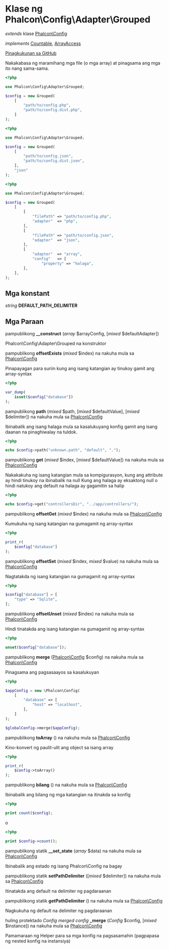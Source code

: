 # Klase ng **Phalcon\\Config\\Adapter\\Grouped**

*extends* klase [Phalcon\Config](/en/3.2/api/Phalcon_Config)

*implements* [Countable](http://php.net/manual/en/class.countable.php), [ArrayAccess](http://php.net/manual/en/class.arrayaccess.php)

<a href="https://github.com/phalcon/cphalcon/blob/master/phalcon/config/adapter/grouped.zep" class="btn btn-default btn-sm">Pinagkukunan sa GitHub</a>

Nakakabasa ng maramihang mga file (o mga array) at pinagsama ang mga ito nang sama-sama.

```php
<?php

use Phalcon\Config\Adapter\Grouped;

$config = new Grouped(
    [
        "path/to/config.php",
        "path/to/config.dist.php",
    ]
);

```

```php
<?php

use Phalcon\Config\Adapter\Grouped;

$config = new Grouped(
    [
        "path/to/config.json",
        "path/to/config.dist.json",
    ],
    "json"
);

```

```php
<?php

use Phalcon\Config\Adapter\Grouped;

$config = new Grouped(
    [
        [
            "filePath" => "path/to/config.php",
            "adapter"  => "php",
        ],
        [
            "filePath" => "path/to/config.json",
            "adapter"  => "json",
        ],
        [
            "adapter"  => "array",
            "config"   => [
                "property" => "halaga",
        ],
    ],
);

```

## Mga konstant

*string* **DEFAULT_PATH_DELIMITER**

## Mga Paraan

pampublikong **__construct** (*array* $arrayConfig, [*mixed* $defaultAdapter])

Phalcon\\Config\\Adapter\\Grouped na konstruktor

pampublikong **offsetExists** (*mixed* $index) na nakuha mula sa [Phalcon\Config](/en/3.2/api/Phalcon_Config)

Pinapayagan para suriin kung ang isang katangian ay tinukoy gamit ang array-syntax

```php
<?php

var_dump(
    isset($config["database"])
);

```

pampublikong **path** (*mixed* $path, [*mixed* $defaultValue], [*mixed* $delimiter]) na nakuha mula sa [Phalcon\Config](/en/3.2/api/Phalcon_Config)

Ibinabalik ang isang halaga mula sa kasalukuyang konfig gamit ang isang daanan na pinaghiwalay na tuldok.

```php
<?php

echo $config->path("unknown.path", "default", ".");

```

pampublikong **get** (*mixed* $index, [*mixed* $defaultValue]) na nakuha mula sa [Phalcon\Config](/en/3.2/api/Phalcon_Config)

Nakakakuha ng isang katangian mula sa kompigurasyon, kung ang attribute ay hindi tinukoy na ibinabalik na null Kung ang halaga ay eksaktong null o hindi natukoy ang default na halaga ay gagamitin sa halip

```php
<?php

echo $config->get("controllersDir", "../app/controllers/");

```

pampublikong **offsetGet** (*mixed* $index) na nakuha mula sa [Phalcon\Config](/en/3.2/api/Phalcon_Config)

Kumukuha ng isang katangian na gumagamit ng array-syntax

```php
<?php

print_r(
    $config["database"]
);

```

pampublikong **offsetSet** (*mixed* $index, *mixed* $value) na nakuha mula sa [Phalcon\Config](/en/3.2/api/Phalcon_Config)

Nagtatakda ng isang katangian na gumagamit ng array-syntax

```php
<?php

$config["database"] = [
    "type" => "Sqlite",
];

```

pampublikong **offsetUnset** (*mixed* $index) na nakuha mula sa [Phalcon\Config](/en/3.2/api/Phalcon_Config)

Hindi tinatakda ang isang katangian na gumagamit ng array-syntax

```php
<?php

unset($config["database"]);

```

pampublikong **merge** ([Phalcon\Config](/en/3.2/api/Phalcon_Config) $config) na nakuha mula sa [Phalcon\Config](/en/3.2/api/Phalcon_Config)

Pinagsama ang pagsasaayos sa kasalukuyan

```php
<?php

$appConfig = new \Phalcon\Config(
    [
        "database" => [
            "host" => "localhost",
        ],
    ]
);

$globalConfig->merge($appConfig);

```

pampublikong **toArray** () na nakuha mula sa [Phalcon\Config](/en/3.2/api/Phalcon_Config)

Kino-konvert ng paulit-ulit ang object sa isang array

```php
<?php

print_r(
    $config->toArray()
);

```

pampublikong **bilang** () na nakuha mula sa [Phalcon\Config](/en/3.2/api/Phalcon_Config)

Ibinabalik ang bilang ng mga katangian na itinakda sa konfig

```php
<?php

print count($config);

```

o

```php
<?php

print $config->count();

```

pampublikong statik **__set_state** (*array* $data) na nakuha mula sa [Phalcon\Config](/en/3.2/api/Phalcon_Config)

Ibinabalik ang estado ng isang Phalcon\\Config na bagay

pampublikong statik **setPathDelimiter** ([*mixed* $delimiter]) na nakuha mula sa [Phalcon\Config](/en/3.2/api/Phalcon_Config)

Itinatakda ang default na delimiter ng pagdaraanan

pampublikong statik **getPathDelimiter** () na nakuha mula sa [Phalcon\Config](/en/3.2/api/Phalcon_Config)

Nagkukuha ng default na delimiter ng pagdaraanan

huling protektado *Config merged config* **_merge** (*Config* $config, [*mixed* $instance]) na nakuha mula sa [Phalcon\Config](/en/3.2/api/Phalcon_Config)

Pamamaraan ng Helper para sa mga konfig na pagsasamahin (pagpapasa ng nested konfig na instansiya)